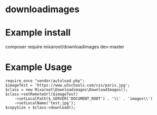 ﻿# downloadimages

# Example install
composer require mixaroot/downloadimages dev-master
# Example Usage 
```
require_once "vendor/autoload.php";
$imageTest = 'https://www.w3schools.com/css/paris.jpg';
$class = new Mixaroot\Downloadimages\DownloadImages();
$class->setRemoteUrl($imageTest)
    ->setLocalPath($_SERVER['DOCUMENT_ROOT'] . '\\' . 'images\\')
    ->setLocalName('test.jpg');
$copySize = $class->download();
```
